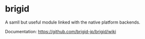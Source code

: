 # brigid

A samll but useful module linked with the native platform backends.

Documentation: https://github.com/brigid-jp/brigid/wiki
